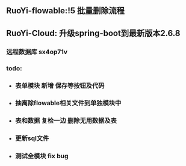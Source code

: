 ## RuoYi-flowable:!5 批量删除流程

## RuoYi-Cloud: 升级spring-boot到最新版本2.6.8

### 远程数据库 sx4op71v

### todo:

- ### 表单模块 新增 保存等按钮及代码
- ### 抽离除flowable相关文件到单独模块中
- ### 表和数据 复检一边 删除无用数据及表
- ### 更新sql文件
- ### 测试全模块 fix bug